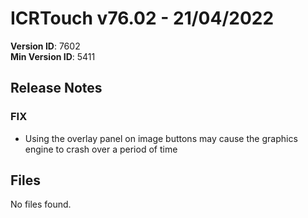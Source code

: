# ICRTouch v76.02 - 21/04/2022

__Version ID__: 7602
<br>__Min Version ID__: 5411

## Release Notes
### FIX
- Using the overlay panel on image buttons may cause the graphics engine to crash over a period of time

## Files
No files found.

